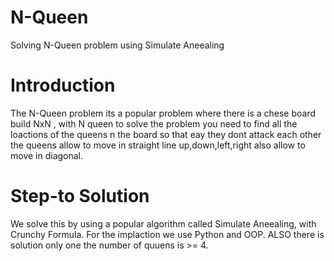 # N-Queen
Solving N-Queen problem using Simulate Aneealing
# Introduction
The N-Queen problem its a popular problem where there is a chese board build NxN , with N queen 
to solve the problem you need to find all the loactions of the queens n the board so that eay they dont attack each other
the queens allow to move in straight line up,down,left,right also allow to move in diagonal.
# Step-to Solution
We solve this by using a popular algorithm called Simulate Aneealing, with Crunchy Formula.
For the implaction we use Python and OOP.
ALSO there is solution only one the number of quuens is >= 4.
